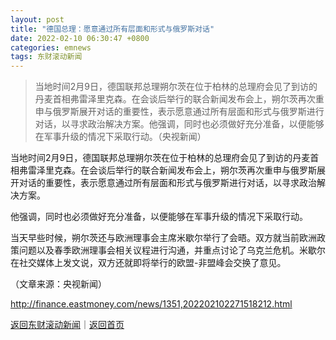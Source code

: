 ```yaml
---
layout: post
title: "德国总理：愿意通过所有层面和形式与俄罗斯对话"
date: 2022-02-10 06:30:47 +0800
categories: emnews
tags: 东财滚动新闻
---
```

> 当地时间2月9日，德国联邦总理朔尔茨在位于柏林的总理府会见了到访的丹麦首相弗雷泽里克森。在会谈后举行的联合新闻发布会上，朔尔茨再次重申与俄罗斯展开对话的重要性，表示愿意通过所有层面和形式与俄罗斯进行对话，以寻求政治解决方案。他强调，同时也必须做好充分准备，以便能够在军事升级的情况下采取行动。（央视新闻）

<p>当地时间2月9日，德国联邦总理朔尔茨在位于柏林的总理府会见了到访的丹麦首相弗雷泽里克森。在会谈后举行的联合新闻发布会上，朔尔茨再次重申与俄罗斯展开对话的重要性，表示愿意通过所有层面和形式与俄罗斯进行对话，以寻求政治解决方案。</p><p>他强调，同时也必须做好充分准备，以便能够在军事升级的情况下采取行动。</p><p>当天早些时候，朔尔茨还与欧洲理事会主席米歇尔举行了会晤。双方就当前欧洲政策问题以及春季欧洲理事会相关议程进行沟通，并重点讨论了乌克兰危机。米歇尔在社交媒体上发文说，双方还就即将举行的欧盟-非盟峰会交换了意见。</p><p class="em_media">（文章来源：央视新闻）</p>

<http://finance.eastmoney.com/news/1351,202202102271518212.html>

[返回东财滚动新闻](//finews.withounder.com/emnews/)｜[返回首页](//finews.withounder.com/)